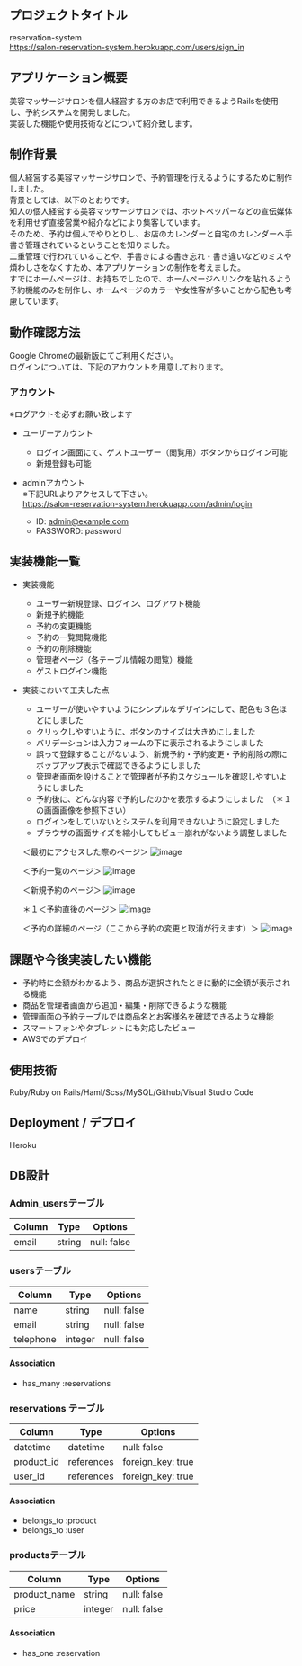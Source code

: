 ## プロジェクトタイトル
reservation-system<br>
https://salon-reservation-system.herokuapp.com/users/sign_in

## アプリケーション概要
美容マッサージサロンを個人経営する方のお店で利用できるようRailsを使用し、予約システムを開発しました。<br>
実装した機能や使用技術などについて紹介致します。<br>
  
## 制作背景
個人経営する美容マッサージサロンで、予約管理を行えるようにするために制作しました。<br>
背景としては、以下のとおりです。<br>
知人の個人経営する美容マッサージサロンでは、ホットペッパーなどの宣伝媒体を利用せず直接営業や紹介などにより集客しています。<br>
そのため、予約は個人でやりとりし、お店のカレンダーと自宅のカレンダーへ手書き管理されているということを知りました。<br>
二重管理で行われていることや、手書きによる書き忘れ・書き違いなどのミスや煩わしさをなくすため、本アプリケーションの制作を考えました。<br>
すでにホームページは、お持ちでしたので、ホームページへリンクを貼れるよう予約機能のみを制作し、ホームページのカラーや女性客が多いことから配色も考慮しています。

## 動作確認方法
Google Chromeの最新版にてご利用ください。<br>
ログインについては、下記のアカウントを用意しております。<br>

### アカウント
※ログアウトを必ずお願い致します
* ユーザーアカウント
  - ログイン画面にて、ゲストユーザー（閲覧用）ボタンからログイン可能
  - 新規登録も可能

* adminアカウント<br>
  ※下記URLよりアクセスして下さい。<br>
  https://salon-reservation-system.herokuapp.com/admin/login
  - ID: admin@example.com
  - PASSWORD: password

## 実装機能一覧
* 実装機能
  - ユーザー新規登録、ログイン、ログアウト機能
  - 新規予約機能
  - 予約の変更機能
  - 予約の一覧閲覧機能
  - 予約の削除機能
  - 管理者ページ（各テーブル情報の閲覧）機能
  - ゲストログイン機能
  
* 実装において工夫した点
  - ユーザーが使いやすいようにシンプルなデザインにして、配色も３色ほどにしました
  - クリックしやすいように、ボタンのサイズは大きめにしました
  - バリデーションは入力フォームの下に表示されるようにしました
  - 誤って登録することがないよう、新規予約・予約変更・予約削除の際にポップアップ表示で確認できるようにしました
  - 管理者画面を設けることで管理者が予約スケジュールを確認しやすいようにしました
  - 予約後に、どんな内容で予約したのかを表示するようにしました　（＊１の画面画像を参照下さい）
  - ログインをしていないとシステムを利用できないように設定しました
  - ブラウザの画面サイズを縮小してもビュー崩れがないよう調整しました

  ＜最初にアクセスした際のページ＞
  ![image](https://user-images.githubusercontent.com/35267387/103754237-7295f200-504f-11eb-85aa-e730ed7f7777.png)
  
  ＜予約一覧のページ＞
  ![image](https://user-images.githubusercontent.com/35267387/103755024-81c96f80-5050-11eb-89a2-a044d16ab08e.png)
    
  ＜新規予約のページ＞
  ![image](https://user-images.githubusercontent.com/35267387/103754859-462ea580-5050-11eb-9f8c-8c3f151c1dc5.png)
      
  ＊１＜予約直後のページ＞
  ![image](https://user-images.githubusercontent.com/35267387/103754945-63fc0a80-5050-11eb-81b1-356871c9e5a4.png)
      
  ＜予約の詳細のページ（ここから予約の変更と取消が行えます）＞
  ![image](https://user-images.githubusercontent.com/35267387/103755165-bb9a7600-5050-11eb-85ac-3ced56441137.png)
  
## 課題や今後実装したい機能
* 予約時に金額がわかるよう、商品が選択されたときに動的に金額が表示される機能
* 商品を管理者画面から追加・編集・削除できるような機能
* 管理画面の予約テーブルでは商品名とお客様名を確認できるような機能
* スマートフォンやタブレットにも対応したビュー
* AWSでのデプロイ

## 使用技術
Ruby/Ruby on Rails/Haml/Scss/MySQL/Github/Visual Studio Code

## Deployment / デプロイ
Heroku

## DB設計

### Admin_usersテーブル
|Column|Type|Options|
|------|----|-------|
|email|string|null: false|

### usersテーブル
|Column|Type|Options|
|------|----|-------|
|name|string|null: false|
|email|string|null: false|
|telephone|integer|null: false|

#### Association
- has_many :reservations

### reservations テーブル
|Column|Type|Options|
|------|----|-------|
|datetime|datetime|null: false|
|product_id|references|foreign_key: true|
|user_id|references|foreign_key: true|

#### Association
- belongs_to :product
- belongs_to :user

### productsテーブル
|Column|Type|Options|
|------|----|-------|
|product_name|string|null: false|
|price|integer|null: false|

#### Association
- has_one :reservation
